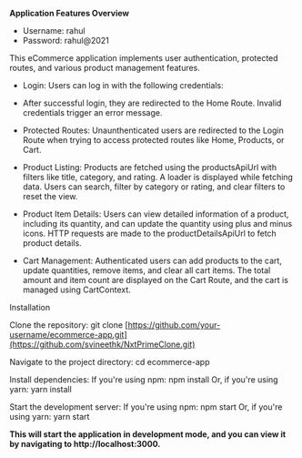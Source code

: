 **Application Features Overview**

 * Username: rahul
 * Password: rahul@2021

This eCommerce application implements user authentication, protected routes, and various product management features.

   * Login: Users can log in with the following credentials:

   * After successful login, they are redirected to the Home Route. Invalid credentials trigger an error message.

   * Protected Routes: Unaunthenticated users are redirected to the Login Route when trying to access protected routes like Home, Products, or Cart.

   * Product Listing: Products are fetched using the productsApiUrl with filters like title, category, and rating. A loader is displayed while fetching data. Users can search, filter by category or rating, and clear filters to reset the view.

   * Product Item Details: Users can view detailed information of a product, including its quantity, and can update the quantity using plus and minus icons. HTTP requests are made to the productDetailsApiUrl to fetch product details.

   * Cart Management: Authenticated users can add products to the cart, update quantities, remove items, and clear all cart items. The total amount and item count are displayed on the Cart Route, and the cart is managed using CartContext.

Installation 

Clone the repository:
   git clone [https://github.com/your-username/ecommerce-app.git](https://github.com/svineethk/NxtPrimeClone.git)

Navigate to the project directory:
   cd ecommerce-app

Install dependencies:
  If you're using npm:
   npm install
  Or, if you're using yarn:
   yarn install

Start the development server:
  If you're using npm:
   npm start
  Or, if you're using yarn:
   yarn start

**This will start the application in development mode, and you can view it by navigating to http://localhost:3000.**
